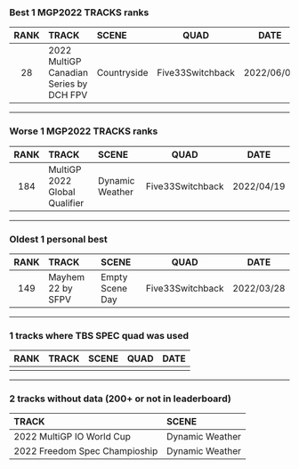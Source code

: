 ### Best 1 MGP2022 TRACKS ranks
|RANK|TRACK|SCENE|QUAD|DATE|
|:---:|:---|:---|:---:|:---:|
|28|2022 MultiGP Canadian Series by DCH FPV|Countryside|Five33Switchback|2022/06/02|
---
### Worse 1 MGP2022 TRACKS ranks
|RANK|TRACK|SCENE|QUAD|DATE|
|:---:|:---|:---|:---:|:---:|
|184|MultiGP 2022 Global Qualifier|Dynamic Weather|Five33Switchback|2022/04/19|
---
### Oldest 1 personal best
|RANK|TRACK|SCENE|QUAD|DATE|
|:---:|:---|:---|:---:|:---:|
|149|Mayhem 22 by SFPV|Empty Scene Day|Five33Switchback|2022/03/28|
---
### 1 tracks where TBS SPEC quad was used
|RANK|TRACK|SCENE|QUAD|DATE|
|:---:|:---|:---|:---:|:---:|
||||||
---
### 2 tracks without data (200+ or not in leaderboard)
|TRACK|SCENE|
|:---|:---|
|2022 MultiGP IO World Cup|Dynamic Weather|
|2022 Freedom Spec Champioship|Dynamic Weather|
